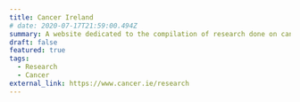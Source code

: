 ```yaml
---
title: Cancer Ireland 
# date: 2020-07-17T21:59:00.494Z
summary: A website dedicated to the compilation of research done on cancer and ways on how to support patients ill with it.
draft: false
featured: true
tags:
  - Research
  - Cancer
external_link: https://www.cancer.ie/research
---
```

